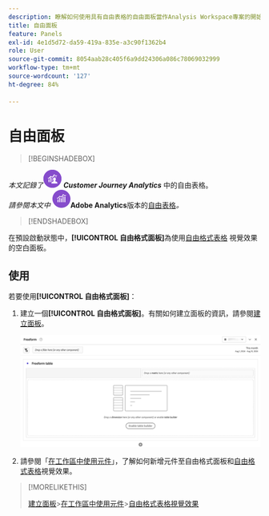 ```yaml
---
description: 瞭解如何使用具有自由表格的自由面板當作Analysis Workspace專案的開始狀態。
title: 自由面板
feature: Panels
exl-id: 4e1d5d72-da59-419a-835e-a3c90f1362b4
role: User
source-git-commit: 8054aab28c405f6a9dd24306a086c78069032999
workflow-type: tm+mt
source-wordcount: '127'
ht-degree: 84%

---
```


# 自由面板


>[!BEGINSHADEBOX]

_本文記錄了_![CustomerJourneyAnalytics](/help/assets/icons/CustomerJourneyAnalytics.svg) _&#x200B;**Customer Journey Analytics**&#x200B;_ 中的自由表格。<br/>_請參閱本文中 ![AdobeAnalytics](/help/assets/icons/AdobeAnalytics.svg)_&#x200B;**Adobe Analytics**&#x200B;版本的[自由表格](https://experienceleague.adobe.com/zh-hant/docs/analytics/analyze/analysis-workspace/panels/freeform-panel)_。_

>[!ENDSHADEBOX]


在預設啟動狀態中，**[!UICONTROL 自由格式面板]**&#x200B;為使用[自由格式表格](/help/analysis-workspace/visualizations/freeform-table/freeform-table.md) 視覺效果的空白面板。

## 使用

若要使用&#x200B;**[!UICONTROL 自由格式面板]**：

1. 建立一個&#x200B;**[!UICONTROL 自由格式面板]**。有關如何建立面板的資訊，請參閱[建立面板](panels.md#create-a-panel)。

   ![預設的自由格式面板顯示使用自由格式表格的空白面板。](assets/freeform-panel.png)

1. 請參閱「[在工作區中使用元件](/help/components/use-components-in-workspace.md)」，了解如何新增元件至自由格式面板和[自由格式表格](/help/analysis-workspace/visualizations/freeform-table/freeform-table.md)視覺效果。


>[!MORELIKETHIS]
>
>[建立面板](/help/analysis-workspace/c-panels/panels.md#create-a-panel)
>&#x200B;>[在工作區中使用元件](/help/components/use-components-in-workspace.md)
>&#x200B;>[自由格式表格視覺效果](/help/analysis-workspace/visualizations/freeform-table/freeform-table.md)
>